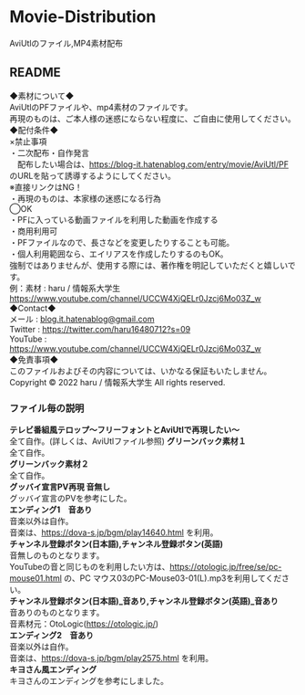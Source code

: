 # Movie-Distribution
AviUtlのファイル,MP4素材配布
## README
◆素材について◆  
AviUtlのPFファイルや、mp4素材のファイルです。  
再現のものは、ご本人様の迷惑にならない程度に、ご自由に使用してください。  
◆配付条件◆  
×禁止事項  
・二次配布・自作発言  
　配布したい場合は、https://blog-it.hatenablog.com/entry/movie/AviUtl/PF のURLを貼って誘導するようにしてください。  
※直接リンクはNG！  
・再現のものは、本家様の迷惑になる行為  
◯OK  
・PFに入っている動画ファイルを利用した動画を作成する  
・商用利用可  
・PFファイルなので、長さなどを変更したりすることも可能。  
・個人利用範囲なら、エイリアスを作成したりするのもOK。  
強制ではありませんが、使用する際には、著作権を明記していただくと嬉しいです。  
例：素材 : haru / 情報系大学生 https://www.youtube.com/channel/UCCW4XjQELr0Jzcj6Mo03Z_w  
◆Contact◆  
メール : blog.it.hatenablog@gmail.com  
Twitter : https://twitter.com/haru16480712?s=09  
YouTube : https://www.youtube.com/channel/UCCW4XjQELr0Jzcj6Mo03Z_w  
◆免責事項◆  
このファイルおよびその内容については、いかなる保証もいたしません。  
Copyright © 2022 haru / 情報系大学生 All rights reserved.
### ファイル毎の説明
**テレビ番組風テロップ～フリーフォントとAviUtlで再現したい～**    
全て自作。(詳しくは、AviUtlファイル参照)
**グリーンバック素材１**  
全て自作。  
**グリーンバック素材２**  
全て自作。  
**グッバイ宣言PV再現 音無し**  
グッバイ宣言のPVを参考にした。  
**エンディング1　音あり**  
音楽以外は自作。  
音楽は、https://dova-s.jp/bgm/play14640.html を利用。  
**チャンネル登録ボタン(日本語),チャンネル登録ボタン(英語)**  
音無しのものとなります。  
YouTubeの音と同じものを利用したい方は、https://otologic.jp/free/se/pc-mouse01.html の、PC マウス03のPC-Mouse03-01(L).mp3を利用してください。  
**チャンネル登録ボタン(日本語)_音あり,チャンネル登録ボタン(英語)_音あり**   
音ありのものとなります。  
音素材元：OtoLogic(https://otologic.jp/)  
**エンディング2　音あり**  
音楽以外は自作。  
音楽は、https://dova-s.jp/bgm/play2575.html を利用。  
**キヨさん風エンディング**    
キヨさんのエンディングを参考にしました。  
